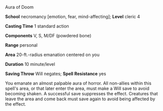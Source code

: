 Aura of Doom

**School** necromancy [emotion, fear, mind-affecting]; **Level** cleric 4

**Casting Time** 1 standard action

**Components** V, S, M/DF (powdered bone)

**Range** personal

**Area** 20-ft.-radius emanation centered on you

**Duration** 10 minute/level

**Saving Throw** Will negates; **Spell Resistance** yes

You emanate an almost palpable aura of horror. All non-allies within this spell's area, or that later enter the area, must make a Will save to avoid becoming shaken. A successful save suppresses the effect. Creatures that leave the area and come back must save again to avoid being affected by the effect.

